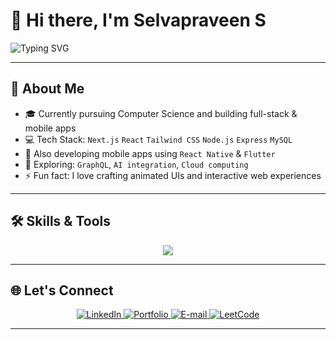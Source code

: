 # 👋 Hi there, I'm Selvapraveen S

<img src="https://readme-typing-svg.demolab.com?font=Fira+Code&size=24&pause=1000&center=true&vCenter=true&width=435&lines=Full-Stack+Developer;Mobile+App+Developer;Lifelong+Learner;MERN+Stack+Engineer;" alt="Typing SVG" />

---

## 🚀 About Me

- 🎓 Currently pursuing Computer Science and building full-stack & mobile apps  
- 💻 Tech Stack: `Next.js` `React` `Tailwind CSS` `Node.js` `Express` `MySQL`  
- 📱 Also developing mobile apps using `React Native` & `Flutter`  
- 🌱 Exploring: `GraphQL`, `AI integration`, `Cloud computing`  
- ⚡ Fun fact: I love crafting animated UIs and interactive web experiences  

---

## 🛠️ Skills & Tools

<p align="center">
  <img src="https://skillicons.dev/icons?i=c,cpp,ts,js,java,python,html,css,react,vite,nextjs,tailwind,nodejs,express,mysql,flutter,vercel,git,github,figma" />
</p>

---

## 🌐 Let's Connect

<p align="center">
  <a href="https://www.linkedin.com/in/selvapraveen-s-bit/" target="_blank" rel="noopener noreferrer">
    <img src="https://img.shields.io/badge/LinkedIn-%230077B5?style=for-the-badge&logo=linkedin&logoColor=white" alt="LinkedIn" />
  </a>
  <a href="https://yourportfolio.com" target="_blank" rel="noopener noreferrer">
    <img src="https://img.shields.io/badge/Portfolio-%232C2C2C?style=for-the-badge&logo=github&logoColor=white" alt="Portfolio" />
  </a>
  <a href="mailto:selvapraveen2005@gmail.com" target="_blank" rel="noopener noreferrer">
    <img src="https://img.shields.io/badge/Email-D14836?style=for-the-badge&logo=gmail&logoColor=white" alt="E-mail" />
  </a>
  <a href="https://leetcode.com/u/SELVAPRAVEEN_S/" target="_blank" rel="noopener noreferrer">
    <img src="https://img.shields.io/badge/LeetCode-%23FFA116?style=for-the-badge&logo=LeetCode&logoColor=black" alt="LeetCode" />
  </a>
</p>

---
